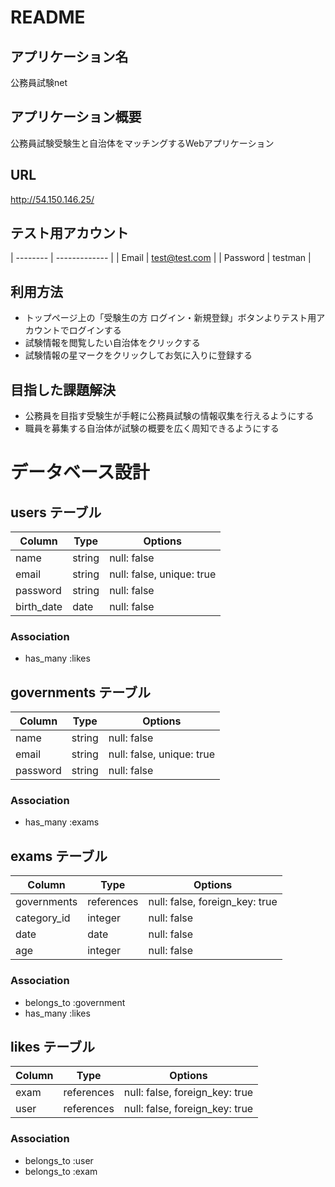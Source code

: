 # README

## アプリケーション名
  公務員試験net
 
## アプリケーション概要
  公務員試験受験生と自治体をマッチングするWebアプリケーション
 
## URL
  http://54.150.146.25/
 
## テスト用アカウント
| -------- | ------------- |
| Email    | test@test.com |
| Password | testman       | 

## 利用方法
- トップページ上の「受験生の方 ログイン・新規登録」ボタンよりテスト用アカウントでログインする
- 試験情報を閲覧したい自治体をクリックする
- 試験情報の星マークをクリックしてお気に入りに登録する
  
## 目指した課題解決
- 公務員を目指す受験生が手軽に公務員試験の情報収集を行えるようにする
- 職員を募集する自治体が試験の概要を広く周知できるようにする

# データベース設計

## users テーブル

| Column      | Type   | Options                   |
| ----------- | ------ | ------------------------- |
| name        | string | null: false               |
| email       | string | null: false, unique: true |
| password    | string | null: false               |
| birth_date  | date   | null: false               |

### Association
- has_many :likes


## governments テーブル

| Column      | Type   | Options                   |
| ----------- | ------ | ------------------------- |
| name        | string | null: false               |
| email       | string | null: false, unique: true |
| password    | string | null: false               |

### Association
- has_many :exams



## exams テーブル

| Column      | Type       | Options                        |
| ----------- | ---------- | ------------------------------ |
| governments | references | null: false, foreign_key: true |
| category_id | integer    | null: false                    |
| date        | date       | null: false                    |
| age         | integer    | null: false                    |


### Association
- belongs_to :government
- has_many :likes



## likes テーブル

| Column | Type       | Options                        |
| ------ | ---------- | ------------------------------ |
| exam   | references | null: false, foreign_key: true |
| user   | references | null: false, foreign_key: true |

### Association
- belongs_to :user
- belongs_to :exam
